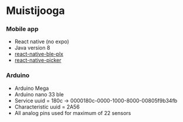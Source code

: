 # Muistijooga
<h3>Mobile app</h3>
<ul>
  <li>React native (no expo)</li>
  <li>Java version 8</li>
  <li><a href="https://dotintent.github.io/react-native-ble-plx/#introduction" target="__blank">react-native-ble-plx</a></li>
  <li><a href="https://github.com/react-native-picker/picker">react-native-picker</a></li>
</ul>

<h3>Arduino</h3>
<ul>
  <li>Arduino Mega</li>
  <li>Arduino nano 33 ble</li>
  <li>Service uuid = 180c -> 0000180c-0000-1000-8000-00805f9b34fb</li>
  <li>Characteristic uuid = 2A56</li>
  <li>All analog pins used for maximum of 22 sensors</li>
</ul>


